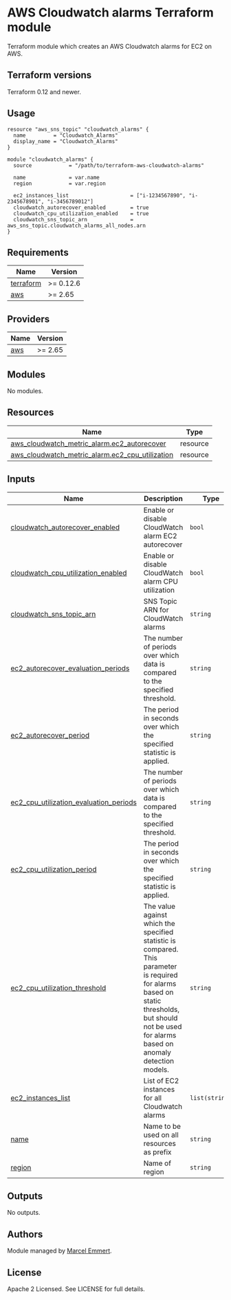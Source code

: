 # AWS Cloudwatch alarms Terraform module

Terraform module which creates an AWS Cloudwatch alarms for EC2 on AWS.

## Terraform versions

Terraform 0.12 and newer. 

## Usage

```hcl
resource "aws_sns_topic" "cloudwatch_alarms" {
  name         = "Cloudwatch_Alarms"
  display_name = "Cloudwatch_Alarms"
}

module "cloudwatch_alarms" {
  source            = "/path/to/terraform-aws-cloudwatch-alarms"

  name              = var.name
  region            = var.region

  ec2_instances_list                    = ["i-1234567890", "i-2345678901", "i-3456789012"]
  cloudwatch_autorecover_enabled        = true
  cloudwatch_cpu_utilization_enabled    = true
  cloudwatch_sns_topic_arn              = aws_sns_topic.cloudwatch_alarms_all_nodes.arn
}
```

## Requirements

| Name | Version |
|------|---------|
| <a name="requirement_terraform"></a> [terraform](#requirement\_terraform) | >= 0.12.6 |
| <a name="requirement_aws"></a> [aws](#requirement\_aws) | >= 2.65 |

## Providers

| Name | Version |
|------|---------|
| <a name="provider_aws"></a> [aws](#provider\_aws) | >= 2.65 |

## Modules

No modules.

## Resources

| Name | Type |
|------|------|
| [aws_cloudwatch_metric_alarm.ec2_autorecover](https://registry.terraform.io/providers/hashicorp/aws/latest/docs/resources/cloudwatch_metric_alarm) | resource |     
| [aws_cloudwatch_metric_alarm.ec2_cpu_utilization](https://registry.terraform.io/providers/hashicorp/aws/latest/docs/resources/cloudwatch_metric_alarm) | resource | 

## Inputs

| Name | Description | Type | Default | Required |
|------|-------------|------|---------|:--------:|
| <a name="input_cloudwatch_autorecover_enabled"></a> [cloudwatch\_autorecover\_enabled](#input\_cloudwatch\_autorecover\_enabled) | Enable or disable CloudWatch alarm EC2 autorecover | `bool` | `true` | no |
| <a name="input_cloudwatch_cpu_utilization_enabled"></a> [cloudwatch\_cpu\_utilization\_enabled](#input\_cloudwatch\_cpu\_utilization\_enabled) | Enable or disable CloudWatch alarm CPU utilization | `bool` | `false` | no |
| <a name="input_cloudwatch_sns_topic_arn"></a> [cloudwatch\_sns\_topic\_arn](#input\_cloudwatch\_sns\_topic\_arn) | SNS Topic ARN for CloudWatch alarms | `string` | `null` | no |
| <a name="input_ec2_autorecover_evaluation_periods"></a> [ec2\_autorecover\_evaluation\_periods](#input\_ec2\_autorecover\_evaluation\_periods) | The number of periods over which data is compared to the specified threshold. | `string` | `"2"` | no |
| <a name="input_ec2_autorecover_period"></a> [ec2\_autorecover\_period](#input\_ec2\_autorecover\_period) | The period in seconds over which the specified statistic is applied. | `string` | `"60"` | no |
| <a name="input_ec2_cpu_utilization_evaluation_periods"></a> [ec2\_cpu\_utilization\_evaluation\_periods](#input\_ec2\_cpu\_utilization\_evaluation\_periods) | The number of periods over which data is compared to the specified threshold. | `string` | `"2"` | no |
| <a name="input_ec2_cpu_utilization_period"></a> [ec2\_cpu\_utilization\_period](#input\_ec2\_cpu\_utilization\_period) | The period in seconds over which the specified statistic is applied. | `string` | `"120"` | no |
| <a name="input_ec2_cpu_utilization_threshold"></a> [ec2\_cpu\_utilization\_threshold](#input\_ec2\_cpu\_utilization\_threshold) | The value against which the specified statistic is compared. This parameter is required for alarms based on static thresholds, but should not be used for alarms based on anomaly detection models. | `string` | `"80"` | no |
| <a name="input_ec2_instances_list"></a> [ec2\_instances\_list](#input\_ec2\_instances\_list) | List of EC2 instances for all Cloudwatch alarms | `list(string)` | `null` | no |
| <a name="input_name"></a> [name](#input\_name) | Name to be used on all resources as prefix | `string` | n/a | yes |
| <a name="input_region"></a> [region](#input\_region) | Name of region | `string` | n/a | yes |

## Outputs

No outputs.

## Authors

Module managed by [Marcel Emmert](https://github.com/echomike80).

## License

Apache 2 Licensed. See LICENSE for full details.
